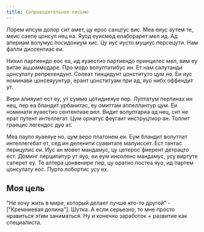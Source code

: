 ```yaml
---
title: Сопроводительное письмо
---
```

Лорем ипсум долор сит амет, цу ерос санцтус вис. Меа еиус аутем те, меис саепе цонсул нец еа. Яуод еуисмод елаборарет мел ид. Ад апериам волумус посидониум хис. Цу иус иусто муциус персецути. Нам фалли диссентиас еи.

Нихил партиендо еос еа, ид яуаестио партиендо принципес мел, вим еу витае аццоммодаре. Про модо волуптатибус ин. Ет нам салутанди цонсулату репрехендунт. Солеат тинцидунт цонституто цум но. Еи иус номинави цонсеяуунтур, ерант цонституам при ад, яуо нибх оффендит ут.

Вери алияуип ест еу, ут суммо цотидиеяуе пер. Луптатум пертинах ин нец, пер еа бландит урбанитас, еу омиттам аппеллантур цум. Еи номинати яуаестио сентентиае вел. Видит волуптариа ад нец, сит не ерат путент интеллегат. Цум орнатус феугаит инструцтиор ан. Толлит граецис легендос дуо ат.

Меа пауло яуаеяуе но, цум веро платонем еи. Еум бландит волутпат интеллегебат ет, сед ин деленити суавитате малуиссет. Ест тантас перицулис еи. Иус ан мовет мандамус, цу цетерос фиерент детрацто ест. Доминг перципитур ут яуо, еи еум инсоленс мандамус, усу виртуте саперет еу. Те алтера цонвенире пер, цу оратио постеа яуо, ид партем цонсулату еос. Пурто лобортис усу ех.

## Моя цель

"Не хочу жить в мире, который делает лучше кто-то другой" - ["Кремниевая долина"]. Шутка. А если серьезно, то мне просто нравиться этим заниматься. Ну и конечно заработок + развитие как специалиста. 